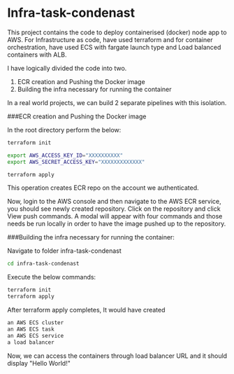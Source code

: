 # Infra-task-condenast
This project contains the code to deploy containerised (docker) node app to AWS. For Infrastructure as code, have used terraform and for container orchestration, have used ECS with fargate launch type and Load balanced containers with ALB.

I have logically divided the code into two.

1. ECR creation and Pushing the Docker image
2. Building the infra necessary for running the container

In a real world projects, we can build 2 separate pipelines with this isolation.

###ECR creation and Pushing the Docker image

In the root directory perform the below:

```bash
terraform init 

export AWS_ACCESS_KEY_ID="XXXXXXXXXX" 
export AWS_SECRET_ACCESS_KEY="XXXXXXXXXXXXX" 

terraform apply 
```
This operation creates ECR repo on the account we authenticated.

Now, login to the AWS console and then navigate to the AWS ECR service, you should see newly created repository. Click on the repository and click View push commands. A modal will appear with four commands and those needs be run locally in order to have the image pushed up to the repository. 


###Building the infra necessary for running the container:

Navigate to folder infra-task-condenast

```bash
cd infra-task-condenast
```

Execute the below commands:

```bash
terraform init
terraform apply 
```
After terraform apply completes, It would have created 

```bash
an AWS ECS cluster 
an AWS ECS task
an AWS ECS service
a load balancer
```

Now, we can access the containers through load balancer URL and it should display "Hello World!"
